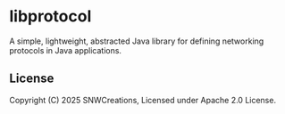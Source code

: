 # libprotocol

A simple, lightweight, abstracted Java library for defining networking protocols in Java applications.

## License

Copyright (C) 2025 SNWCreations, Licensed under Apache 2.0 License.

